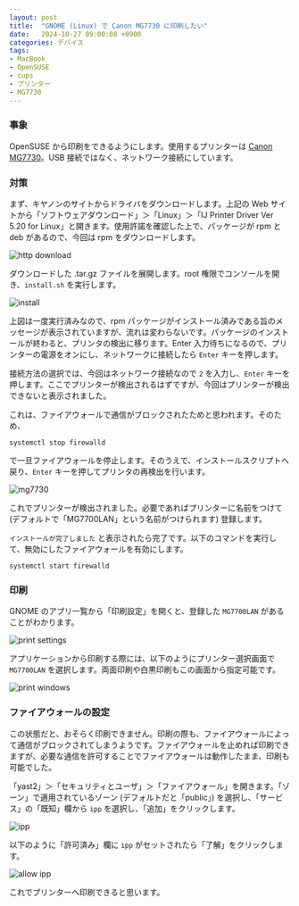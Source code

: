 ```yaml
---
layout: post
title:  "GNOME (Linux) で Canon MG7730 に印刷したい"
date:   2024-10-27 09:00:08 +0900
categories: デバイス
tags:
- MacBook
- OpenSUSE
- cups
- プリンター
- MG7730
---
```

### 事象
OpenSUSE から印刷をできるようにします。使用するプリンターは [Canon MG7730][mg7730]。USB 接続ではなく、ネットワーク接続にしています。

### 対策
まず、キヤノンのサイトからドライバをダウンロードします。上記の Web サイトから「ソフトウェアダウンロード」＞「Linux」＞「IJ Printer Driver Ver 5.20 for Linux」と開きます。使用許諾を確認した上で、パッケージが rpm と deb があるので、今回は rpm をダウンロードします。

![http download][img01]

ダウンロードした .tar.gz ファイルを展開します。root 権限でコンソールを開き、`install.sh` を実行します。

![install][img02]

上図は一度実行済みなので、rpm パッケージがインストール済みである旨のメッセージが表示されていますが、流れは変わらないです。パッケージのインストールが終わると、プリンタの検出に移ります。Enter 入力待ちになるので、プリンターの電源をオンにし、ネットワークに接続したら `Enter` キーを押します。

接続方法の選択では、今回はネットワーク接続なので `2` を入力し、`Enter` キーを押します。ここでプリンターが検出されるはずですが、今回はプリンターが検出できないと表示されました。

これは、ファイアウォールで通信がブロックされたためと思われます。そのため、

`systemctl stop firewalld`

で一旦ファイアウォールを停止します。そのうえで、インストールスクリプトへ戻り、`Enter` キーを押してプリンタの再検出を行います。

![mg7730][img03]

これでプリンターが検出されました。必要であればプリンターに名前をつけて (デフォルトで「MG7700LAN」という名前がつけられます) 登録します。

`インストールが完了しました` と表示されたら完了です。以下のコマンドを実行して、無効にしたファイアウォールを有効にします。

`systemctl start firewalld`

### 印刷
GNOME のアプリ一覧から「印刷設定」を開くと、登録した `MG7700LAN` があることがわかります。

![print settings][img04]

アプリケーションから印刷する際には、以下のようにプリンター選択画面で `MG7700LAN` を選択します。両面印刷や白黒印刷もこの画面から指定可能です。

![print windows][img05]

### ファイアウォールの設定
この状態だと、おそらく印刷できません。印刷の際も、ファイアウォールによって通信がブロックされてしまうようです。ファイアウォールを止めれば印刷できますが、必要な通信を許可することでファイアウォールは動作したまま、印刷も可能でした。

「yast2」＞「セキュリティとユーザ」＞「ファイアウォール」を開きます。「ゾーン」で適用されているゾーン (デフォルトだと「public」) を選択し、「サービス」の「既知」欄から `ipp` を選択し、「追加」をクリックします。

![ipp][img06]

以下のように「許可済み」欄に `ipp` がセットされたら「了解」をクリックします。

![allow ipp][img07]

これでプリンターへ印刷できると思います。


[mg7730]:https://canon.jp/support/products?pr=3806

[img01]:/assets/images/2024/10/ss-20241027-01.png
[img02]:/assets/images/2024/10/ss-20241027-02.png
[img03]:/assets/images/2024/10/ss-20241027-03.png
[img04]:/assets/images/2024/10/ss-20241027-04.png
[img05]:/assets/images/2024/10/ss-20241027-05.png
[img06]:/assets/images/2024/10/ss-20241027-06.png
[img07]:/assets/images/2024/10/ss-20241027-07.png
